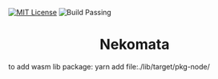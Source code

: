 [![MIT License](https://img.shields.io/badge/License-MIT-green.svg)](https://choosealicense.com/licenses/mit/) ![Build Passing](https://img.shields.io/badge/Build-Passing-green.svg)

<h1 style="text-align: center;">Nekomata</h1>

to add wasm lib package: yarn add file:./lib/target/pkg-node/
